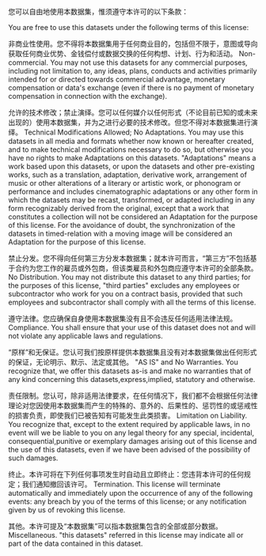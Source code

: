 您可以自由地使用本数据集，惟须遵守本许可的以下条款：

You are free to use this datasets under the following terms of this license:

非商业性使用。您不得将本数据集用于任何商业目的，包括但不限于，意图或导向获取任何商业优势、金钱偿付或数据交换的任何构想、计划、行为和活动。
Non-commercial. You may not use this datasets for any commercial purposes, including not limitation to, any ideas, plans, conducts and activities primarily intended for or directed towards commercial advantage, monetary compensation or data's exchange (even if there is no payment of monetary compensation in connection with the exchange).

允许的技术修改；禁止演绎。您可以任何媒介以任何形式（不论目前已知的或未来出现的）使用本数据集，并为之进行必要的技术修改。但您不得对本数据集进行演绎。
Technical Modifications Allowed; No Adaptations. You may use this datasets in all media and formats whether now known or hereafter created, and to make technical modifications necessary to do so, but otherwise you have no rights to make Adaptations on this datasets. "Adaptations" means a work based upon this datasets, or upon the datasets and other pre-existing works, such as a translation, adaptation, derivative work, arrangement of music or other alterations of a literary or artistic work, or phonogram or performance and includes cinematographic adaptations or any other form in which the datasets may be recast, transformed, or adapted including in any form recognizably derived from the original, except that a work that constitutes a collection will not be considered an Adaptation for the purpose of this license. For the avoidance of doubt, the synchronization of the datasets in timed-relation with a moving image will be considered an Adaptation for the purpose of this license.

禁止分发。您不得向任何第三方分发本数据集；就本许可而言，“第三方”不包括基于合约为您工作的雇员或外包商，但该类雇员和外包商应遵守本许可的全部条款。
No Distribution. You may not distribute this dataset to any third parties; for the purposes of this license, "third parties" excludes any employees or subcontractor who work for you on a contract basis, provided that such employees and subcontractor shall comply with all the terms of this license.

遵守法律。您应确保自身使用本数据集没有且不会违反任何适用法律法规。
Compliance. You shall ensure that your use of this dataset does not and will not violate any applicable laws and regulations.

“原样”和无保证。您认可我们按原样提供本数据集且没有对本数据集做出任何形式的保证，无论明示、默示、法定或其他。
"AS IS" and No Warranties. You recognize that, we offer this datasets as-is and make no warranties that of any kind concerning this datasets,express,implied, statutory and otherwise.

责任限制。您认可，除非适用法律要求，在任何情况下，我们都不会根据任何法律理论对您因使用本数据集而产生的特殊的、意外的、后果性的、惩罚性的或惩戒性的损害负责，即使我们已被告知有可能发生此类损害。
Limitation on Liability. You recognize that, except to the extent required by applicable laws, in no event will we be liable to you on any legal theory for any special, incidental, consequential,punitive or exemplary damages arising out of this license and the use of this datasets, even if we have been advised of the possibility of such damages.

终止。本许可将在下列任何事项发生时自动且立即终止：您违背本许可的任何规定；我们通知撤回该许可。
Termination. This license will terminate automatically and immediately upon the occurrence of any of the following events: any breach by you of the terms of this license; or any notification given by us of revoking this license.

其他。本许可提及“本数据集”可以指本数据集包含的全部或部分数据。
Miscellaneous. "this datasets" referred in this license may indicate all or part of the data contained in this dataset.
